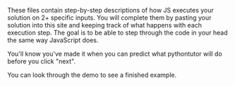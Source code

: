 These files contain step-by-step descriptions of how JS executes your solution on 2+ specific inputs. You will complete them by pasting your solution into this site and keeping track of what happens with each execution step. The goal is to be able to step through the code in your head the same way JavaScript does.

You'll know you've made it when you can predict what pythontutor will do before you click "next".

You can look through the demo to see a finished example.